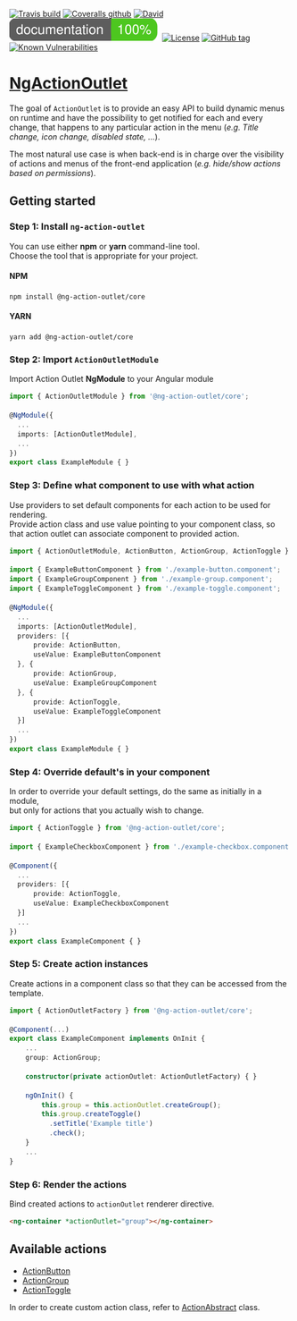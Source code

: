 [![Travis build](https://img.shields.io/travis/klemenoslaj/ng-action-outlet/master.svg)](https://travis-ci.org/klemenoslaj/ng-action-outlet)
[![Coveralls github](https://img.shields.io/coveralls/klemenoslaj/ng-action-outlet/master.svg)](https://coveralls.io/github/klemenoslaj/ng-action-outlet?branch=master)
[![David](https://img.shields.io/david/klemenoslaj/ng-action-outlet/master.svg)](https://david-dm.org/klemenoslaj/ng-action-outlet)
[![Compodoc tag](./docs/images/coverage-badge.svg)](https://klemenoslaj.github.io/ng-action-outlet/coverage.html)
[![License](https://img.shields.io/npm/l/@ng-action-outlet/core.svg)](https://github.com/klemenoslaj/ng-action-outlet/blob/master/LICENSE)
[![GitHub tag](https://img.shields.io/github/tag/klemenoslaj/ng-action-outlet.svg)](https://github.com/klemenoslaj/ng-action-outlet/releases)
[![Known Vulnerabilities](https://snyk.io/test/github/klemenoslaj/ng-action-outlet/badge.svg?targetFile=package.json)](https://snyk.io/test/github/klemenoslaj/ng-action-outlet?targetFile=package.json)

# [NgActionOutlet](https://klemenoslaj.github.io/ng-action-outlet/)

The goal of `ActionOutlet` is to provide an easy API to build dynamic menus on runtime and have the possibility to get notified for each and every change, that happens to any particular action in the menu (_e.g. Title change, icon change, disabled state, ..._).

The most natural use case is when back-end is in charge over the visibility of actions and menus of the front-end application (_e.g. hide/show actions based on permissions_).

## Getting started

### Step 1: Install `ng-action-outlet`
You can use either **npm** or **yarn** command-line tool.  
Choose the tool that is appropriate for your project.

#### NPM
`npm install @ng-action-outlet/core`

#### YARN
`yarn add @ng-action-outlet/core`

### Step 2: Import `ActionOutletModule`
Import Action Outlet **NgModule** to your Angular module
```typescript
import { ActionOutletModule } from '@ng-action-outlet/core';

@NgModule({
  ...
  imports: [ActionOutletModule],
  ...
})
export class ExampleModule { }
```

### Step 3: Define what component to use with what action
Use providers to set default components for each action to be used for rendering.  
Provide action class and use value pointing to your component class,
so that action outlet can associate component to provided action.
```typescript
import { ActionOutletModule, ActionButton, ActionGroup, ActionToggle } from '@ng-action-outlet/core';

import { ExampleButtonComponent } from './example-button.component';
import { ExampleGroupComponent } from './example-group.component';
import { ExampleToggleComponent } from './example-toggle.component';

@NgModule({
  ...
  imports: [ActionOutletModule],
  providers: [{
      provide: ActionButton,
      useValue: ExampleButtonComponent
  }, {
      provide: ActionGroup,
      useValue: ExampleGroupComponent
  }, {
      provide: ActionToggle,
      useValue: ExampleToggleComponent
  }]
  ...
})
export class ExampleModule { }
```

### Step 4: Override default's in your component
In order to override your default settings, do the same as initially in a module,  
but only for actions that you actually wish to change.
```typescript
import { ActionToggle } from '@ng-action-outlet/core';

import { ExampleCheckboxComponent } from './example-checkbox.component';

@Component({
  ...
  providers: [{
      provide: ActionToggle,
      useValue: ExampleCheckboxComponent
  }]
  ...
})
export class ExampleComponent { }
```

### Step 5: Create action instances
Create actions in a component class so that they can be accessed from the template.
```typescript
import { ActionOutletFactory } from '@ng-action-outlet/core';

@Component(...)
export class ExampleComponent implements OnInit {
    ...
    group: ActionGroup;
    
    constructor(private actionOutlet: ActionOutletFactory) { }

    ngOnInit() {
        this.group = this.actionOutlet.createGroup();
        this.group.createToggle()
          .setTitle('Example title')
          .check();
    }
    ...
}
```

### Step 6: Render the actions
Bind created actions to `actionOutlet` renderer directive.
```html
<ng-container *actionOutlet="group"></ng-container>
```

## Available actions

* [ActionButton](https://klemenoslaj.github.io/ng-action-outlet/classes/ActionButton.html)
* [ActionGroup](https://klemenoslaj.github.io/ng-action-outlet/classes/ActionGroup.html)
* [ActionToggle](https://klemenoslaj.github.io/ng-action-outlet/classes/ActionToggle.html)

In order to create custom action class, refer to [ActionAbstract](./classes/ActionAbstract.html) class.
